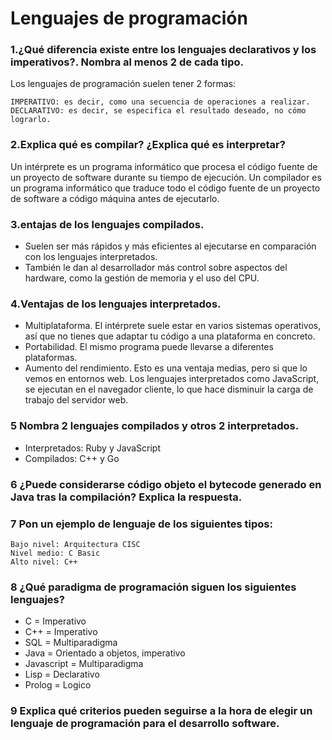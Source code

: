  # Lenguajes de programación
 ### 1.¿Qué diferencia existe entre los lenguajes declarativos y los imperativos?. Nombra al menos 2 de cada tipo.
Los lenguajes de programación suelen tener 2 formas:

    IMPERATIVO: es decir, como una secuencia de operaciones a realizar.
    DECLARATIVO: es decir, se especifica el resultado deseado, no cómo lograrlo.


 ### 2.Explica qué es compilar? ¿Explica qué es interpretar?
 Un intérprete es un programa informático que procesa el código fuente de un proyecto de software durante su tiempo de ejecución.
 Un compilador es un programa informático que traduce todo el código fuente de un proyecto de software a código máquina antes de ejecutarlo. 


 ### 3.entajas de los lenguajes compilados.
 - Suelen ser más rápidos y más eficientes al ejecutarse en comparación con los lenguajes interpretados. 
 - También le dan al desarrollador más control sobre aspectos del hardware, como la gestión de memoria y el uso del CPU.


 ### 4.Ventajas de los lenguajes interpretados.
 - Multiplataforma. El intérprete suele estar en varios sistemas operativos, así que no tienes que adaptar tu código a una plataforma en concreto.
 - Portabilidad. El mismo programa puede llevarse a diferentes plataformas.
 - Aumento del rendimiento. Esto es una ventaja medias, pero si que lo vemos en entornos web. Los lenguajes interpretados como JavaScript, se ejecutan en el navegador cliente, lo que hace disminuir la carga de trabajo del servidor web.
 
 
 ### 5 Nombra 2 lenguajes compilados y otros 2 interpretados.
- Interpretados: Ruby y JavaScript
- Compilados: C++ y Go

 ### 6 ¿Puede considerarse código objeto el bytecode generado en Java tras la compilación? Explica la respuesta.

 ### 7 Pon un ejemplo de lenguaje de los siguientes tipos:

    Bajo nivel: Arquitectura CISC
    Nivel medio: C Basic
    Alto nivel: C++

 ### 8 ¿Qué paradigma de programación siguen los siguientes lenguajes?

 - C = Imperativo
 - C++ = Imperativo
 - SQL = Multiparadigma
 - Java = Orientado a objetos, imperativo
 - Javascript = Multiparadigma
 - Lisp = Declarativo
 - Prolog = Logico


 ### 9 Explica qué criterios pueden seguirse a la hora de elegir un lenguaje de programación para el desarrollo software.

